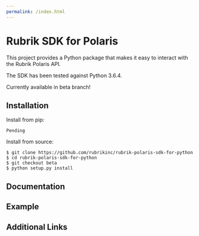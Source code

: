 ```yaml
---
permalink: /index.html
---
```


# Rubrik SDK for Polaris

This project provides a Python package that makes it easy to interact with the Rubrik Polaris API.

The SDK has been tested against Python 3.6.4.

Currently available in beta branch!

## Installation

Install from pip:

```
Pending
```

Install from source:
```
$ git clone https://github.com/rubrikinc/rubrik-polaris-sdk-for-python
$ cd rubrik-polaris-sdk-for-python
$ git checkout beta
$ python setup.py install
```

## Documentation

## Example

## Additional Links
